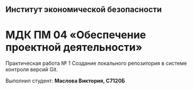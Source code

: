 ## Институт экономической безопасности

# МДК ПМ 04 «Обеспечение проектной деятельности»

Практическая работа № 1
Создание локального репозитория в системе контроля версий Git.

Выполнил студент: **Маслова Виктория, C7120Б**
